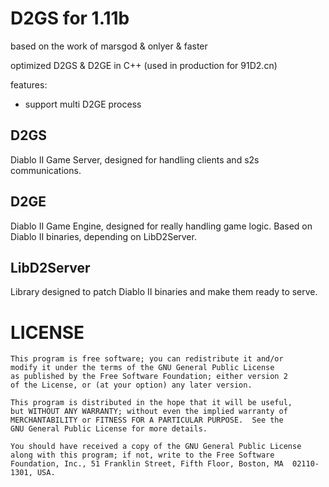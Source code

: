 D2GS for 1.11b
===================================
based on the work of marsgod & onlyer & faster

optimized D2GS & D2GE in C++
(used in production for 91D2.cn)

features:

* support multi D2GE process

## D2GS
Diablo II Game Server, designed for handling clients and s2s communications. 

## D2GE
Diablo II Game Engine, designed for really handling game logic. Based on Diablo II binaries, depending on LibD2Server.

## LibD2Server
Library designed to patch Diablo II binaries and make them ready to serve.


LICENSE
===================================
	This program is free software; you can redistribute it and/or
	modify it under the terms of the GNU General Public License
	as published by the Free Software Foundation; either version 2
	of the License, or (at your option) any later version.

	This program is distributed in the hope that it will be useful,
	but WITHOUT ANY WARRANTY; without even the implied warranty of
	MERCHANTABILITY or FITNESS FOR A PARTICULAR PURPOSE.  See the
	GNU General Public License for more details.

	You should have received a copy of the GNU General Public License
	along with this program; if not, write to the Free Software
	Foundation, Inc., 51 Franklin Street, Fifth Floor, Boston, MA  02110-1301, USA.
